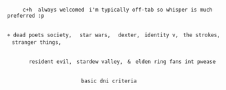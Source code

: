 
         c+h  always welcomedㅤi'm typically off-tab so whisper is much preferred :p


    ⌖ dead poets society,ㅤ star wars,ㅤ dexter,ㅤidentity v,ㅤthe strokes,ㅤstranger things,

  
           resident evil,ㅤstardew valley,ㅤ&ㅤelden ring fans int pwease 


                            basic dni criteriaㅤ
 
